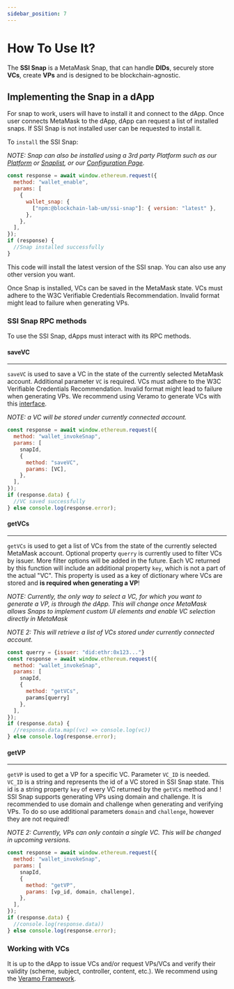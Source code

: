 ```yaml
---
sidebar_position: 7
---
```


# How To Use It?

The **SSI Snap** is a MetaMask Snap, that can handle **DIDs**, securely store **VCs**, create **VPs** and is designed to be blockchain-agnostic.

## Implementing the Snap in a dApp

For snap to work, users will have to install it and connect to the dApp. Once user connects MetaMask to the dApp, dApp can request a list of installed snaps. If SSI Snap is not installed user can be requested to install it.

To `install` the SSI Snap:

_NOTE:_ _Snap can also be installed using a 3rd party Platform such as our [Platform](https://blockchain-lab-um.github.io/course-dapp/) or [Snaplist](https://snaplist.org/), or our [Configuration Page](../config)._

```js
const response = await window.ethereum.request({
  method: "wallet_enable",
  params: [
    {
      wallet_snap: {
        ["npm:@blockchain-lab-um/ssi-snap"]: { version: "latest" },
      },
    },
  ],
});
if (response) {
  //Snap installed successfully
}
```

This code will install the latest version of the SSI snap. You can also use any other version you want.

Once Snap is installed, VCs can be saved in the MetaMask state. VCs must adhere to the W3C Verifiable Credentials Recommendation. Invalid format might lead to failure when generating VPs.

### SSI Snap RPC methods

To use the SSI Snap, dApps must interact with its RPC methods.

#### saveVC

---

`saveVC` is used to save a VC in the state of the currently selected MetaMask account. Additional parameter `VC` is required. VCs must adhere to the W3C Verifiable Credentials Recommendation. Invalid format might lead to failure when generating VPs. We recommend using Veramo to generate VCs with this [interface](https://veramo.io/docs/api/core.verifiablecredential).

_NOTE:_ _a VC will be stored under currently connected account._

```js
const response = await window.ethereum.request({
  method: "wallet_invokeSnap",
  params: [
    snapId,
    {
      method: "saveVC",
      params: [VC],
    },
  ],
});
if (response.data) {
  //VC saved successfully
} else console.log(response.error);
```

#### getVCs

---

`getVCs` is used to get a list of VCs from the state of the currently selected MetaMask account. Optional property `querry` is currently used to filter VCs by issuer. More filter options will be added in the future. Each VC returned by this function will include an additional property `key`, which is not a part of the actual "VC". This property is used as a key of dictionary where VCs are stored and **is required when generating a VP**!

_NOTE: Currently, the only way to select a VC, for which you want to generate a VP, is through the dApp. This will change once MetaMask allows Snaps to implement custom UI elements and enable VC selection directly in MetaMask_

_NOTE 2:_ _This will retrieve a list of VCs stored under currently connected account._

```js
const querry = {issuer: "did:ethr:0x123..."}
const response = await window.ethereum.request({
  method: "wallet_invokeSnap",
  params: [
    snapId,
    {
      method: "getVCs",
      params[querry]
    },
  ],
});
if (response.data) {
  //response.data.map((vc) => console.log(vc))
} else console.log(response.error);
```

#### getVP

---

`getVP` is used to get a VP for a specific VC. Parameter `VC_ID` is needed. `VC_ID` is a string and represents the id of a VC stored in SSI Snap state. This id is a string property `key` of every VC returned by the `getVCs` method and ! SSI Snap supports generating VPs using domain and challenge. It is recommended to use domain and challenge when generating and verifying VPs. To do so use additional parameters `domain` and `challenge`, however they are not required!

_NOTE 2: Currently, VPs can only contain a single VC. This will be changed in upcoming versions._

```js
const response = await window.ethereum.request({
  method: "wallet_invokeSnap",
  params: [
    snapId,
    {
      method: "getVP",
      params: [vp_id, domain, challenge],
    },
  ],
});
if (response.data) {
  //console.log(response.data))
} else console.log(response.error);
```

### Working with VCs

It is up to the dApp to issue VCs and/or request VPs/VCs and verify their validity (scheme, subject, controller, content, etc.). We recommend using the [Veramo Framework](https://veramo.io/).
